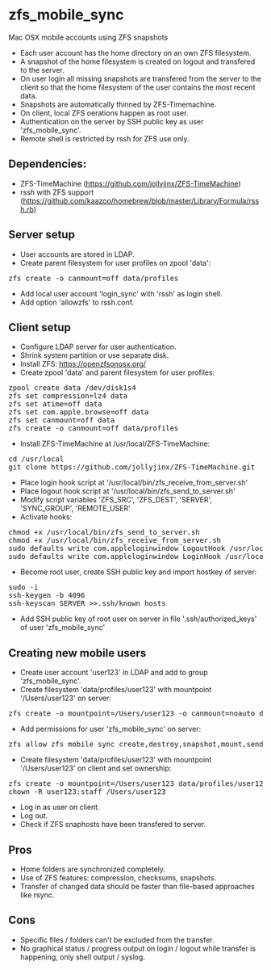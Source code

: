 # zfs_mobile_sync
Mac OSX mobile accounts using ZFS snapshots

* Each user account has the home directory on an own ZFS filesystem.
* A snapshot of the home filesystem is created on logout and transfered to the server.
* On user login all missing snapshots are transfered from the server to the client so that the home filesystem of the user contains the most recent data.
* Snapshots are automatically thinned by ZFS-Timemachine.
* On client, local ZFS oerations happen as root user.
* Authentication on the server by SSH public key as user 'zfs_mobile_sync'.
* Remote shell is restricted by rssh for ZFS use only.

## Dependencies:

* ZFS-TimeMachine (https://github.com/jollyjinx/ZFS-TimeMachine)
* rssh with ZFS support (https://github.com/kaazoo/homebrew/blob/master/Library/Formula/rssh.rb)

## Server setup

* User accounts are stored in LDAP.
* Create parent filesystem for user profiles on zpool 'data':
<pre>
zfs create -o canmount=off data/profiles
</pre>
* Add local user account 'login_sync' with 'rssh' as login shell.
* Add option 'allowzfs' to rssh.conf.

## Client setup

* Configure LDAP server for user authentication.
* Shrink system partition or use separate disk.
* Install ZFS: https://openzfsonosx.org/
* Create zpool 'data' and parent filesystem for user profiles:
<pre>
zpool create data /dev/disk1s4
zfs set compression=lz4 data
zfs set atime=off data
zfs set com.apple.browse=off data
zfs set canmount=off data
zfs create -o canmount=off data/profiles
</pre>
* Install ZFS-TimeMachine at /usr/local/ZFS-TimeMachine:
<pre>
cd /usr/local
git clone https://github.com/jollyjinx/ZFS-TimeMachine.git
</pre>
* Place login hook script at '/usr/local/bin/zfs_receive_from_server.sh'
* Place logout hook script at '/usr/local/bin/zfs_send_to_server.sh'
* Modify script variables 'ZFS_SRC', 'ZFS_DEST', 'SERVER', 'SYNC_GROUP', 'REMOTE_USER'
* Activate hooks:
<pre>
chmod +x /usr/local/bin/zfs_send_to_server.sh
chmod +x /usr/local/bin/zfs_receive_from_server.sh
sudo defaults write com.appleloginwindow LogoutHook /usr/local/bin/zfs_send_to_server.sh
sudo defaults write com.appleloginwindow LoginHook /usr/local/bin/zfs_receive_from_server.sh
</pre>
* Become root user, create SSH public key and import hostkey of server:
<pre>
sudo -i
ssh-keygen -b 4096
ssh-keyscan SERVER >>.ssh/known_hosts
</pre>
* Add SSH public key of root user on server in file '.ssh/authorized_keys' of user 'zfs_mobile_sync'


## Creating new mobile users

* Create user account 'user123' in LDAP and add to group 'zfs_mobile_sync'.
* Create filesystem 'data/profiles/user123' with mountpoint '/Users/user123' on server:
<pre>
zfs create -o mountpoint=/Users/user123 -o canmount=noauto data/profiles/user123
</pre>
* Add permissions for user 'zfs_mobile_sync' on server:
<pre>
zfs allow zfs_mobile_sync create,destroy,snapshot,mount,send,receive data/profiles/user123
</pre>
* Create filesystem 'data/profiles/user123' with mountpoint '/Users/user123' on client and set ownership:
<pre>
zfs create -o mountpoint=/Users/user123 data/profiles/user123
chown -R user123:staff /Users/user123
</pre>
* Log in as user on client.
* Log out.
* Check if ZFS snaphosts have been transfered to server.


## Pros

* Home folders are synchronized completely.
* Use of ZFS features: compression, checksums, snapshots.
* Transfer of changed data should be faster than file-based approaches like rsync.

## Cons

* Specific files / folders can't be excluded from the transfer.
* No graphical status / progress output on login / logout while transfer is happening, only shell output / syslog.

